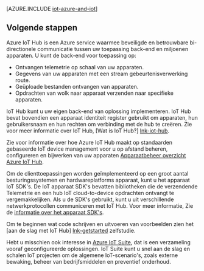<properties
 pageTitle="Azure-oplossingen voor zaken die van Internet | Microsoft Azure"
 description="Een overzicht van IoT op Azure, met inbegrip van een monster oplossingsarchitectuur en hoe deze zich verhoudt tot Azure IoT Hub, apparaat-SDK's en vooraf geconfigureerde oplossingen"
 services="iot-hub"
 documentationCenter=""
 authors="dominicbetts"
 manager="timlt"
 editor=""/>

<tags
 ms.service="iot-hub"
 ms.devlang="na"
 ms.topic="get-started-article"
 ms.tgt_pltfrm="na"
 ms.workload="na"
 ms.date="10/05/2016"
 ms.author="dobett"/>

[AZURE.INCLUDE [iot-azure-and-iot](../../includes/iot-azure-and-iot.md)]

## <a name="next-steps"></a>Volgende stappen

Azure IoT Hub is een Azure service waarmee beveiligde en betrouwbare bi-directionele communicatie tussen uw toepassing back-end en miljoenen apparaten. U kunt de back-end voor toepassing op:

- Ontvangen telemetrie op schaal van uw apparaten.
- Gegevens van uw apparaten met een stream gebeurtenisverwerking route.
- Geüploade bestanden ontvangen van apparaten.
- Opdrachten van wolk naar apparaat verzenden naar specifieke apparaten.

IoT Hub kunt u uw eigen back-end van oplossing implementeren. IoT Hub bevat bovendien een apparaat identiteit register gebruikt om apparaten, hun gebruikersnaam en hun rechten om verbinding met de hub te creëren. Zie voor meer informatie over IoT Hub, [Wat is IoT Hub?] [lnk-iot-hub].

Zie voor informatie over hoe Azure IoT Hub maakt op standaarden gebaseerde IoT device management voor u op afstand beheren, configureren en bijwerken van uw apparaten [Apparaatbeheer overzicht Azure IoT Hub][lnk-device-management].

Om de clienttoepassingen worden geïmplementeerd op een groot aantal besturingssystemen en hardwareplatforms apparaat, kunt u het apparaat IoT SDK's. De IoT apparaat SDK's bevatten bibliotheken die de verzendende Telemetrie en een hub IoT cloud-to-device opdrachten ontvangt te vergemakkelijken. Als u de SDK's gebruikt, kunt u uit verschillende netwerkprotocollen communiceren met IoT Hub. Voor meer informatie, Zie de [informatie over het apparaat SDK's][lnk-device-sdks].

Om te beginnen wat code schrijven en uitvoeren van voorbeelden zien het [aan de slag met IoT Hub] [ lnk-getstarted] zelfstudie.

Hebt u misschien ook interesse in [Azure IoT Suite][lnk-iot-suite], dat is een verzameling vooraf geconfigureerde oplossingen. IoT Suite kunt u snel aan de slag en schalen IoT projecten om de algemene IoT-scenario's, zoals externe bewaking, beheer van bedrijfsmiddelen en preventief onderhoud.

[lnk-getstarted]: iot-hub-csharp-csharp-getstarted.md
[lnk-device-sdks]: https://github.com/Azure/azure-iot-sdks/blob/master/readme.md
[lnk-iot-hub]: iot-hub-what-is-iot-hub.md
[lnk-iot-suite]: https://azure.microsoft.com/documentation/suites/iot-suite/
[lnk-iotdev]: https://azure.microsoft.com/develop/iot/
[lnk-device-management]: iot-hub-device-management-overview.md